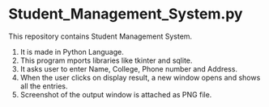 # Student_Management_System.py
This repository contains Student Management System.
1. It is made in Python Language.
2. This program mports libraries like tkinter and sqlite.
3. It asks user to enter Name, College, Phone number and Address.
4. When the user clicks on display result, a new window opens and shows all the entries.
5. Screenshot of the output window is attached as PNG file.
